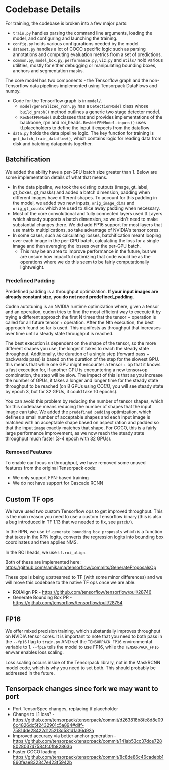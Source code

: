 # Codebase Details

For training, the codebase is broken into a few major parts:

- `train.py` handles parsing the command line arguments, loading the model, and configuring and launching the training.
- `config.py` holds various configurations needed by the model. 
- `dataset.py` handles a lot of COCO specific logic such as parsing annotations and computing evaluation metrics from a set of predictions.
- `common.py`, `model_box.py`, `performance.py`, `viz.py` and `utils/` hold various utilities, mostly for either debugging or manipulating bounding boxes, anchors and segmentation masks.

The core model has two components - the Tensorflow graph and the non-Tensorflow data pipelines implemented using Tensorpack DataFlows and numpy.

- Code for the Tensorflow graph is in `model/`. 
    - `model/generalized_rcnn.py` has a `DetectionModel` class whose `build_graph()` method outlines a generic two stage detector model.
    - `ResNetFPNModel` subclasses that and provides implementations of the backbone, rpn and roi_heads. `ResNetFPNModel.inputs()` uses tf.placeholders to define the input it expects from the dataflow
- `data.py` holds the data pipeline logic. The key function for training is `get_batch_train_dataflow()`, which contains logic for reading data from disk and batching datapoints together.

## Batchification

We added the ability have a per-GPU batch size greater than 1. Below are some implementation details of what that means.

- In the data pipeline, we took the existing outputs (image, gt_label, gt_boxes, gt_masks) and added a batch dimension, padding when different images have different shapes. To account for this padding in the model, we added two new inputs, `orig_image_dims` and `orig_gt_counts` which are used to slice away padding when necessary.
- Most of the core convolutional and fully connected layers used tf.Layers which already supports a batch dimension, so we didn't need to make substantial changes there. We did add FP16 support for most layers that use matrix multiplications, so take advantage of NVIDIA's tensor cores.
- In some cases, such as calculating losses, batchification meant looping over each image in the per-GPU batch, calculating the loss for a single image and then averaging the losses over the per-GPU batch.
    - This may be an area to improve performance in the future, but we are unsure how impactful optimizing that code would be as the operations where we do this seem to be fairly computationally lightweight.
    
    
### Predefined Padding

Predefined padding is a throughput optimization. **If your input images are already constant size, you do not need predefined_padding**.

Cudnn autotuning is an NVIDIA runtime optimization where, given a tensor and an operation, cudnn tries to find the most efficient way to execute it by trying a different approach the first N times that the tensor + operation is called for all future tensor + operation. After the Nth execution, the best approach found so far is used. This manifests as throughput that increases over time until a steady state throughput is reached. 

The best execution is dependent on the shape of the tensor, so the more different shapes you use, the longer it takes to reach the steady state throughput. Additionally, the duration of a single step (forward pass + backwards pass) is based on the duration of the step for the slowest GPU. this means that while one GPU might encounter a tensor + op that it knows a fast execution for, if another GPU is encountering a new tensor+op combination, the step will be slow. The impact of this is that as you increase the number of GPUs, it takes a longer and longer time for the steady state throughput to be reached (on 8 GPUs using COCO, you will see steady state by epoch 3, but for 32 GPUs, it could take 10 epochs).

You can avoid this problem by reducing the number of tensor shapes, which for this codebase means reducing the number of shapes that the input image can take. We added the `predefined padding` optimization, which defines a small number of acceptable shapes and each input image is matched with an acceptable shape based on aspect ration and padded so that the input `image` exactly matches that shape. For COCO, this is a fairly large performance improvement, as we now reach the steady state throughput much faster (3-4 epoch with 32 GPUs).

### Removed Features

To enable our focus on throughput, we have removed some unused features from the original Tensorpack code:

- We only support FPN-based training
- We do not have support for Cascade RCNN

## Custom TF ops

We have used two custom Tensorflow ops to get improved throughput. This is the main reason you need to use a custom Tensorflow binary (this is also a bug introduced in TF 1.13 that we needed to fix, see `patch/`).

In the RPN, we use `tf.generate_bounding_box_proposals` which is a function that takes in the RPN logits, converts the regression logits into bounding box coordinates and then applies NMS. 

In the ROI heads, we use `tf.roi_align`.

Both of these are implemented here: https://github.com/samikama/tensorflow/commits/GenerateProposalsOp

These ops is being upstreamed to TF (with some minor differences) and we will move this codebase to the native TF ops once we are able.

- ROIAlign PR - https://github.com/tensorflow/tensorflow/pull/28746
- Generate Bounding Box PR - https://github.com/tensorflow/tensorflow/pull/28754

## FP16

We offer mixed precision training, which substantially improves throughput on NVIDIA tensor cores. It is important to note that you need to both pass in the `--fp16` flag to `train.py` AND set the `TENSORPACK_FP16` environmental variable to 1. `--fp16` tells the model to use FP16, while the `TENSORPACK_FP16` envvar enables loss scaling. 

Loss scaling occurs inside of the Tensorpack library, not in the MaskRCNN model code, which is why you need to set both. This should probably be addressed in the future.

## Tensorpack changes since fork we may want to port

- Port TensorSpec changes, replacing tf.placeholder
- Change to L1 loss? - https://github.com/tensorpack/tensorpack/commit/d263818b8fe8d8e096c4826dc5f2432901c5a894#diff-75814de28422d125213d581d1a36d92a
- Improved accuracy via better anchor generation - https://github.com/tensorpack/tensorpack/commit/141ab53cc37dce728802803747584fc0fb82863b
- Faster COCO loading - https://github.com/tensorpack/tensorpack/commit/8c8de86c46cadebb1860feae832347e423f5942b
